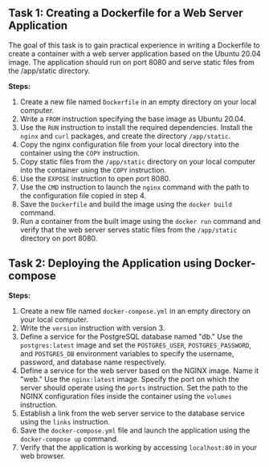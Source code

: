 ## Task 1: Creating a Dockerfile for a Web Server Application

The goal of this task is to gain practical experience in writing a Dockerfile to create a container with a web server application based on the Ubuntu 20.04 image. The application should run on port 8080 and serve static files from the /app/static directory.

**Steps:**
1. Create a new file named `Dockerfile` in an empty directory on your local computer.
2. Write a `FROM` instruction specifying the base image as Ubuntu 20.04.
3. Use the `RUN` instruction to install the required dependencies. Install the `nginx` and `curl` packages, and create the directory `/app/static`.
4. Copy the nginx configuration file from your local directory into the container using the `COPY` instruction.
5. Copy static files from the `/app/static` directory on your local computer into the container using the `COPY` instruction.
6. Use the `EXPOSE` instruction to open port 8080.
7. Use the `CMD` instruction to launch the `nginx` command with the path to the configuration file copied in step 4.
8. Save the `Dockerfile` and build the image using the `docker build` command.
9. Run a container from the built image using the `docker run` command and verify that the web server serves static files from the `/app/static` directory on port 8080.

## Task 2: Deploying the Application using Docker-compose

**Steps:**
1. Create a new file named `docker-compose.yml` in an empty directory on your local computer.
2. Write the `version` instruction with version 3.
3. Define a service for the PostgreSQL database named "db." Use the `postgres:latest` image and set the `POSTGRES_USER`, `POSTGRES_PASSWORD`, and `POSTGRES_DB` environment variables to specify the username, password, and database name respectively.
4. Define a service for the web server based on the NGINX image. Name it "web." Use the `nginx:latest` image. Specify the port on which the server should operate using the `ports` instruction. Set the path to the NGINX configuration files inside the container using the `volumes` instruction.
5. Establish a link from the web server service to the database service using the `links` instruction.
6. Save the `docker-compose.yml` file and launch the application using the `docker-compose up` command.
7. Verify that the application is working by accessing `localhost:80` in your web browser.